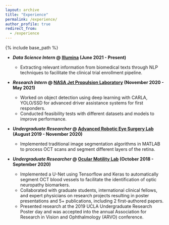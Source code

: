 ```yaml
---
layout: archive
title: "Experience"
permalink: /experience/
author_profile: true
redirect_from:
  - /experience
---
```


{% include base_path %}

- ***Data Science Intern* @ [Illumina](https://www.illumina.com) (June 2021 - Present)**
  - Extracting relevant information from biomedical texts through NLP techniques to facilitate the clinical trial enrollment pipeline.

- ***Research Intern* @ [NASA Jet Propulsion Laboratory](https://www.jpl.nasa.gov) (November 2020 - May 2021)**
  - Worked on object detection using deep learning with CARLA, YOLO/SSD for advanced driver assistance systems for first responders.
  - Conducted feasibility tests with different datasets and models to improve performance.

- ***Undergraduate Researcher* @ [Advanced Robotic Eye Surgery Lab](https://www.uclahealth.org/eye/center-for-advanced-robotic-eye-surgery) (August 2019 - November 2020)**
  - Implemented traditional image segmentation algorithms in MATLAB to process OCT scans and segment different layers of the retina.

- ***Undergraduate Researcher* @ [Ocular Motility Lab](https://www.uclahealth.org/joseph-demer) (October 2018 - September 2020)**
  - Implemented a U-Net using ​Tensorflow​ and ​Keras​ to automatically segment OCT blood vessels to facilitate the identification of optic neuropathy biomarkers.
  - Collaborated with graduate students, international clinical fellows, and expert physicians on research projects resulting in poster presentations and 5+ publications, including 2 first-authored papers.
  - Presented research at the 2019 UCLA Undergraduate Research Poster day and was accepted into the annual Association for Research in Vision and Ophthalmology (ARVO) conference.